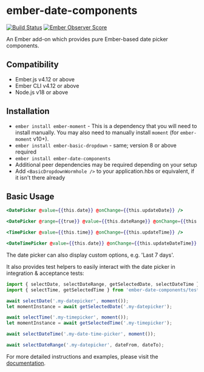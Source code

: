 # ember-date-components

[![Build Status](https://travis-ci.org/mydea/ember-date-components.svg?branch=master)](https://travis-ci.org/mydea/ember-date-components)
[![Ember Observer Score](https://emberobserver.com/badges/ember-date-components.svg)](https://emberobserver.com/addons/ember-date-components)

An Ember add-on which provides pure Ember-based date picker components.

## Compatibility

- Ember.js v4.12 or above
- Ember CLI v4.12 or above
- Node.js v18 or above

## Installation

* `ember install ember-moment` - This is a dependency that you will need to install manually. You may also need to manually install `moment` (for `ember-moment` v10+).
* `ember install ember-basic-dropdown` - same; version 8 or above required
* `ember install ember-date-components`
* Additional peer dependencies may be required depending on your setup
* Add `<BasicDropdownWormhole />` to your application.hbs or equivalent, if it isn't there already

## Basic Usage

```hbs
<DatePicker @value={{this.date}} @onChange={{this.updateDate}} />
```

```hbs
<DatePicker @range={{true}} @value={{this.dateRange}} @onChange={{this.updateDateRange}} />
```

```hbs
<TimePicker @value={{this.time}} @onChange={{this.updateTime}} />
```

```hbs
<DateTimePicker @value={{this.date}} @onChange={{this.updateDateTime}} />
```

The date picker can also display custom options, e.g. 'Last 7 days'.

It also provides test helpers to easily interact with the date picker in integration & acceptance tests:

```js
import { selectDate, selectDateRange, getSelectedDate, selectDateTime } from 'ember-date-components/test-support/helpers/date-picker';
import { selectTime, getSelectedTime } from 'ember-date-components/test-support/helpers/time-picker';

await selectDate('.my-datepicker', moment());
let momentInstance = await getSelectedDate('.my-datepicker');

await selectTime('.my-timepicker', moment());
let momentInstance = await getSelectedTime('.my-timepicker');

await selectDateTime('.my-date-time-picker', moment());

await selectDateRange('.my-datepicker', dateFrom, dateTo);
```

For more detailed instructions and examples,
please visit the [documentation](http://mydea.github.io/ember-date-components/).

